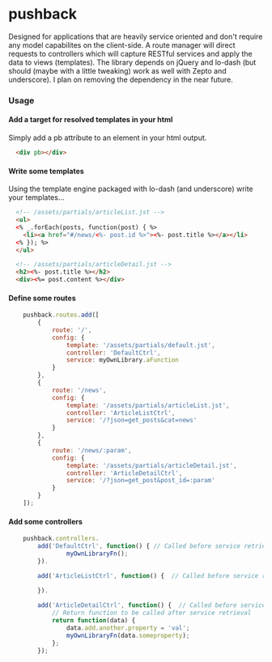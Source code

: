 pushback
========

Designed for applications that are heavily service oriented and don't require any model capabilites on the client-side. A route manager will direct requests to controllers which will capture RESTful services and apply the data to views (templates). The library depends on jQuery and lo-dash (but should (maybe with a little tweaking) work as well with Zepto and underscore). I plan on removing the dependency in the near future.

### Usage

#### Add a target for resolved templates in your html

Simply add a pb attribute to an element in your html output.

```html
  <div pb></div>
```

#### Write some templates

Using the template engine packaged with lo-dash (and underscore) write your templates...

```html
  <!-- /assets/partials/articleList.jst -->
  <ul>
  <% _.forEach(posts, function(post) { %>
    <li><a href="#/news/<%- post.id %>"><%- post.title %></a></li>
  <% }); %>
  </ul>
```

```html
  <!-- /assets/partials/articleDetail.jst -->
  <h2><%- post.title %></h2>
  <div><%= post.content %></div>
```

#### Define some routes

```javascript
	pushback.routes.add([
		{
			route: '/', 
			config: {
				template: '/assets/partials/default.jst',
				controller: 'DefaultCtrl',
				service: myOwnLibrary.aFunction
			}
		},
		{
			route: '/news', 
			config: {
				template: '/assets/partials/articleList.jst',
				controller: 'ArticleListCtrl',
				service: '/?json=get_posts&cat=news'
			}
		},
		{
			route: '/news/:param', 
			config: {
				template: '/assets/partials/articleDetail.jst',
				controller: 'ArticleDetailCtrl',
				service: '/?json=get_post&post_id=:param' 
			}
		}
	]);
```

#### Add some controllers

```javascript
	pushback.controllers.
		add('DefaultCtrl', function() { // Called before service retrieval
	    		myOwnLibraryFn();
		}).

		add('ArticleListCtrl', function() {  // Called before service retrieval
			
		}).

		add('ArticleDetailCtrl', function() {  // Called before service retrieval
			// Return function to be called after service retrieval
			return function(data) {
				data.add.another.property = 'val';
				myOwnLibraryFn(data.someproperty);
			};
		});
```

